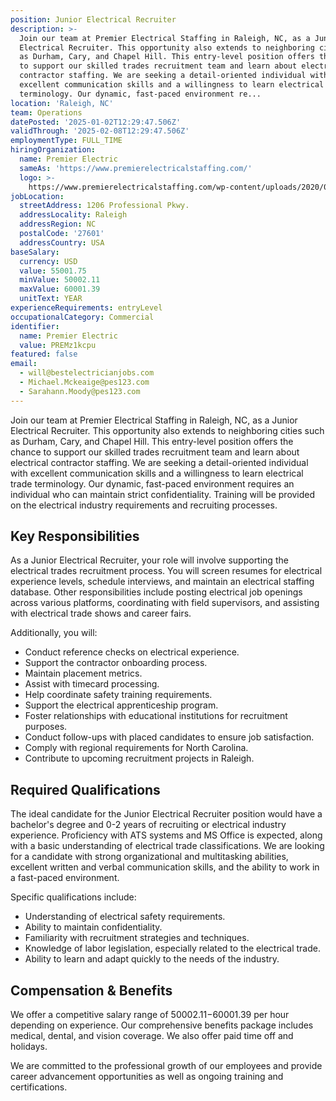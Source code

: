 ```yaml
---
position: Junior Electrical Recruiter
description: >-
  Join our team at Premier Electrical Staffing in Raleigh, NC, as a Junior
  Electrical Recruiter. This opportunity also extends to neighboring cities such
  as Durham, Cary, and Chapel Hill. This entry-level position offers the chance
  to support our skilled trades recruitment team and learn about electrical
  contractor staffing. We are seeking a detail-oriented individual with
  excellent communication skills and a willingness to learn electrical trade
  terminology. Our dynamic, fast-paced environment re...
location: 'Raleigh, NC'
team: Operations
datePosted: '2025-01-02T12:29:47.506Z'
validThrough: '2025-02-08T12:29:47.506Z'
employmentType: FULL_TIME
hiringOrganization:
  name: Premier Electric
  sameAs: 'https://www.premierelectricalstaffing.com/'
  logo: >-
    https://www.premierelectricalstaffing.com/wp-content/uploads/2020/05/Premier-Electrical-Staffing-logo.png
jobLocation:
  streetAddress: 1206 Professional Pkwy.
  addressLocality: Raleigh
  addressRegion: NC
  postalCode: '27601'
  addressCountry: USA
baseSalary:
  currency: USD
  value: 55001.75
  minValue: 50002.11
  maxValue: 60001.39
  unitText: YEAR
experienceRequirements: entryLevel
occupationalCategory: Commercial
identifier:
  name: Premier Electric
  value: PREMz1kcpu
featured: false
email:
  - will@bestelectricianjobs.com
  - Michael.Mckeaige@pes123.com
  - Sarahann.Moody@pes123.com
---
```




Join our team at Premier Electrical Staffing in Raleigh, NC, as a Junior Electrical Recruiter. This opportunity also extends to neighboring cities such as Durham, Cary, and Chapel Hill. This entry-level position offers the chance to support our skilled trades recruitment team and learn about electrical contractor staffing. We are seeking a detail-oriented individual with excellent communication skills and a willingness to learn electrical trade terminology. Our dynamic, fast-paced environment requires an individual who can maintain strict confidentiality. Training will be provided on the electrical industry requirements and recruiting processes.

## Key Responsibilities

As a Junior Electrical Recruiter, your role will involve supporting the electrical trades recruitment process. You will screen resumes for electrical experience levels, schedule interviews, and maintain an electrical staffing database. Other responsibilities include posting electrical job openings across various platforms, coordinating with field supervisors, and assisting with electrical trade shows and career fairs. 

Additionally, you will:

- Conduct reference checks on electrical experience.
- Support the contractor onboarding process.
- Maintain placement metrics.
- Assist with timecard processing.
- Help coordinate safety training requirements.
- Support the electrical apprenticeship program.
- Foster relationships with educational institutions for recruitment purposes.
- Conduct follow-ups with placed candidates to ensure job satisfaction.
- Comply with regional requirements for North Carolina.
- Contribute to upcoming recruitment projects in Raleigh.

## Required Qualifications

The ideal candidate for the Junior Electrical Recruiter position would have a bachelor's degree and 0-2 years of recruiting or electrical industry experience. Proficiency with ATS systems and MS Office is expected, along with a basic understanding of electrical trade classifications. We are looking for a candidate with strong organizational and multitasking abilities, excellent written and verbal communication skills, and the ability to work in a fast-paced environment. 

Specific qualifications include:

- Understanding of electrical safety requirements.
- Ability to maintain confidentiality.
- Familiarity with recruitment strategies and techniques.
- Knowledge of labor legislation, especially related to the electrical trade.
- Ability to learn and adapt quickly to the needs of the industry.

## Compensation & Benefits

We offer a competitive salary range of $50002.11-$60001.39 per hour depending on experience. Our comprehensive benefits package includes medical, dental, and vision coverage. We also offer paid time off and holidays. 

We are committed to the professional growth of our employees and provide career advancement opportunities as well as ongoing training and certifications.